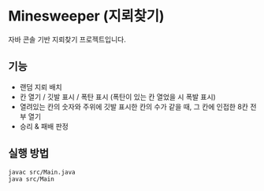 # Minesweeper (지뢰찾기)

자바 콘솔 기반 지뢰찾기 프로젝트입니다.

## 기능
- 랜덤 지뢰 배치
- 칸 열기 / 깃발 표시 / 폭탄 표시 (폭탄이 있는 칸 열었을 시 폭발 표시)
- 열려있는 칸의 숫자와 주위에 깃발 표시한 칸의 수가 같을 때, 그 칸에 인접한 8칸 전부 열기
- 승리 & 패배 판정

## 실행 방법
```bash
javac src/Main.java
java src/Main





